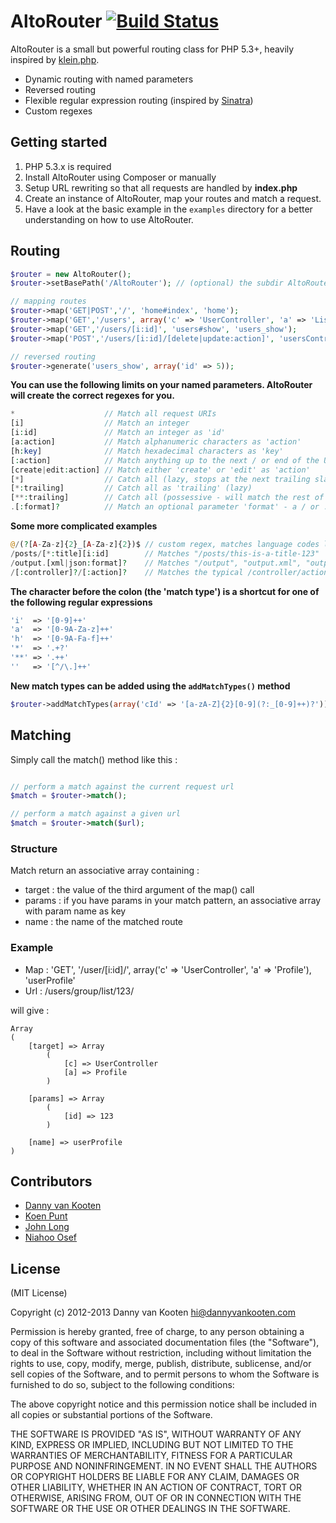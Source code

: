 # AltoRouter [![Build Status](https://api.travis-ci.org/dannyvankooten/AltoRouter.png)](http://travis-ci.org/dannyvankooten/AltoRouter)
AltoRouter is a small but powerful routing class for PHP 5.3+, heavily inspired by [klein.php](https://github.com/chriso/klein.php/).

* Dynamic routing with named parameters
* Reversed routing
* Flexible regular expression routing (inspired by [Sinatra](http://www.sinatrarb.com/))
* Custom regexes

## Getting started

1. PHP 5.3.x is required
2. Install AltoRouter using Composer or manually
2. Setup URL rewriting so that all requests are handled by **index.php**
3. Create an instance of AltoRouter, map your routes and match a request.
4. Have a look at the basic example in the `examples` directory for a better understanding on how to use AltoRouter.

## Routing
```php
$router = new AltoRouter();
$router->setBasePath('/AltoRouter'); // (optional) the subdir AltoRouter lives in

// mapping routes
$router->map('GET|POST','/', 'home#index', 'home');
$router->map('GET','/users', array('c' => 'UserController', 'a' => 'ListAction'));
$router->map('GET','/users/[i:id]', 'users#show', 'users_show');
$router->map('POST','/users/[i:id]/[delete|update:action]', 'usersController#doAction', 'users_do');

// reversed routing
$router->generate('users_show', array('id' => 5));


```

**You can use the following limits on your named parameters. AltoRouter will create the correct regexes for you.**

```php
*                    // Match all request URIs
[i]                  // Match an integer
[i:id]               // Match an integer as 'id'
[a:action]           // Match alphanumeric characters as 'action'
[h:key]              // Match hexadecimal characters as 'key'
[:action]            // Match anything up to the next / or end of the URI as 'action'
[create|edit:action] // Match either 'create' or 'edit' as 'action'
[*]                  // Catch all (lazy, stops at the next trailing slash)
[*:trailing]         // Catch all as 'trailing' (lazy)
[**:trailing]        // Catch all (possessive - will match the rest of the URI)
.[:format]?          // Match an optional parameter 'format' - a / or . before the block is also optional
```

**Some more complicated examples**

```php
@/(?[A-Za-z]{2}_[A-Za-z]{2})$ // custom regex, matches language codes like "en_us" etc.
/posts/[*:title][i:id]        // Matches "/posts/this-is-a-title-123"
/output.[xml|json:format]?    // Matches "/output", "output.xml", "output.json"
/[:controller]?/[:action]?    // Matches the typical /controller/action format
```

**The character before the colon (the 'match type') is a shortcut for one of the following regular expressions**

```php
'i'  => '[0-9]++'
'a'  => '[0-9A-Za-z]++'
'h'  => '[0-9A-Fa-f]++'
'*'  => '.+?'
'**' => '.++'
''   => '[^/\.]++'
```

**New match types can be added using the `addMatchTypes()` method**

```php
$router->addMatchTypes(array('cId' => '[a-zA-Z]{2}[0-9](?:_[0-9]++)?'));
```

## Matching

Simply call the match() method like this :

```php

// perform a match against the current request url
$match = $router->match();

// perform a match against a given url
$match = $router->match($url);

```

### Structure

Match return an associative array containing :
- target : the value of the third argument of the map() call
- params : if you have params in your match pattern, an associative array with param name as key 
- name : the name of the matched route

### Example

- Map :  'GET', '/user/[i:id]/', array('c' => 'UserController', 'a' => 'Profile'), 'userProfile'
- Url : /users/group/list/123/

will give :
```
Array
(
    [target] => Array
        (
            [c] => UserController
            [a] => Profile
        )

    [params] => Array
        (
            [id] => 123
        )

    [name] => userProfile
)

```

## Contributors
- [Danny van Kooten](https://github.com/dannyvankooten)
- [Koen Punt](https://github.com/koenpunt)
- [John Long](https://github.com/adduc)
- [Niahoo Osef](https://github.com/niahoo)

## License

(MIT License)

Copyright (c) 2012-2013 Danny van Kooten <hi@dannyvankooten.com>

Permission is hereby granted, free of charge, to any person obtaining a copy of this software and associated documentation files (the "Software"), to deal in the Software without restriction, including without limitation the rights to use, copy, modify, merge, publish, distribute, sublicense, and/or sell copies of the Software, and to permit persons to whom the Software is furnished to do so, subject to the following conditions:

The above copyright notice and this permission notice shall be included in all copies or substantial portions of the Software.

THE SOFTWARE IS PROVIDED "AS IS", WITHOUT WARRANTY OF ANY KIND, EXPRESS OR IMPLIED, INCLUDING BUT NOT LIMITED TO THE WARRANTIES OF MERCHANTABILITY, FITNESS FOR A PARTICULAR PURPOSE AND NONINFRINGEMENT. IN NO EVENT SHALL THE AUTHORS OR COPYRIGHT HOLDERS BE LIABLE FOR ANY CLAIM, DAMAGES OR OTHER LIABILITY, WHETHER IN AN ACTION OF CONTRACT, TORT OR OTHERWISE, ARISING FROM, OUT OF OR IN CONNECTION WITH THE SOFTWARE OR THE USE OR OTHER DEALINGS IN THE SOFTWARE.
